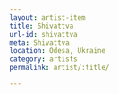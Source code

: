 ```yaml
---
layout: artist-item
title: Shivattva
url-id: shivattva
meta: Shivattva
location: Odesa, Ukraine
category: artists
permalink: artist/:title/

---
```



